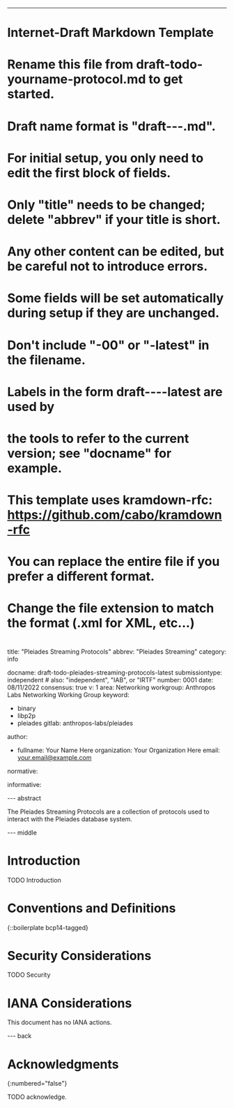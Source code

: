 ---
###
# Internet-Draft Markdown Template
#
# Rename this file from draft-todo-yourname-protocol.md to get started.
# Draft name format is "draft-<yourname>-<workgroup>-<name>.md".
#
# For initial setup, you only need to edit the first block of fields.
# Only "title" needs to be changed; delete "abbrev" if your title is short.
# Any other content can be edited, but be careful not to introduce errors.
# Some fields will be set automatically during setup if they are unchanged.
#
# Don't include "-00" or "-latest" in the filename.
# Labels in the form draft-<yourname>-<workgroup>-<name>-latest are used by
# the tools to refer to the current version; see "docname" for example.
#
# This template uses kramdown-rfc: https://github.com/cabo/kramdown-rfc
# You can replace the entire file if you prefer a different format.
# Change the file extension to match the format (.xml for XML, etc...)
#
###
title: "Pleiades Streaming Protocols"
abbrev: "Pleiades Streaming"
category: info

docname: draft-todo-pleiades-streaming-protocols-latest
submissiontype: independent  # also: "independent", "IAB", or "IRTF"
number: 0001
date: 08/11/2022
consensus: true
v: 1
area: Networking
workgroup: Anthropos Labs Networking Working Group
keyword:
- binary
- libp2p
- pleiades
  gitlab: anthropos-labs/pleiades

author:
- fullname: Your Name Here 
  organization: Your Organization Here
  email: your.email@example.com

normative:

informative:


--- abstract

The Pleiades Streaming Protocols are a collection of protocols used to interact with the Pleiades database system.

--- middle

# Introduction

TODO Introduction


# Conventions and Definitions

{::boilerplate bcp14-tagged}


# Security Considerations

TODO Security


# IANA Considerations

This document has no IANA actions.


--- back

# Acknowledgments
{:numbered="false"}

TODO acknowledge.